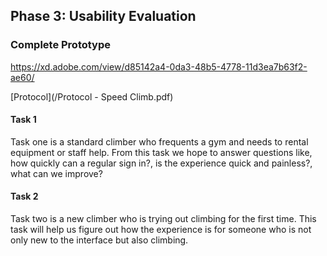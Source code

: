 ## Phase 3: Usability Evaluation

### Complete Prototype
https://xd.adobe.com/view/d85142a4-0da3-48b5-4778-11d3ea7b63f2-ae60/

[Protocol](/Protocol - Speed Climb.pdf)

#### Task 1
Task one is a standard climber who frequents a gym and needs to rental equipment or staff help.
From this task we hope to answer questions like, how quickly can a regular sign in?, is the experience
quick and painless?, what can we improve?

#### Task 2
Task two is a new climber who is trying out climbing for the first time. This task will help us figure out
how the experience is for someone who is not only new to the interface but also climbing.
